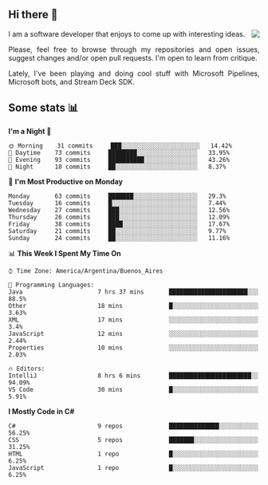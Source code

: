 ## Hi there :slightly_smiling_face:

<img src="https://github-readme-stats.vercel.app/api?username=victorgrycuk&show_icons=true&count_private=true&title_color=F7941E&icon_color=F7941E" align="right">

<p align="justify">
I am a software developer that enjoys to come up with interesting ideas.
<p/>

<p align= "justify">
Please, feel free to browse through my repositories and open issues, suggest changes and/or open pull requests. I'm open to learn from critique.
<p/>

<p align= "justify">
Lately, I've been playing and doing cool stuff with Microsoft Pipelines, Microsoft bots, and Stream Deck SDK.
<p/>

## Some stats :bar_chart:
<!--START_SECTION:waka-->
**I'm a Night 🦉** 

```text
🌞 Morning    31 commits     ███░░░░░░░░░░░░░░░░░░░░░░   14.42% 
🌆 Daytime    73 commits     ████████░░░░░░░░░░░░░░░░░   33.95% 
🌃 Evening    93 commits     ██████████░░░░░░░░░░░░░░░   43.26% 
🌙 Night      18 commits     ██░░░░░░░░░░░░░░░░░░░░░░░   8.37%

```
📅 **I'm Most Productive on Monday** 

```text
Monday       63 commits     ███████░░░░░░░░░░░░░░░░░░   29.3% 
Tuesday      16 commits     █░░░░░░░░░░░░░░░░░░░░░░░░   7.44% 
Wednesday    27 commits     ███░░░░░░░░░░░░░░░░░░░░░░   12.56% 
Thursday     26 commits     ███░░░░░░░░░░░░░░░░░░░░░░   12.09% 
Friday       38 commits     ████░░░░░░░░░░░░░░░░░░░░░   17.67% 
Saturday     21 commits     ██░░░░░░░░░░░░░░░░░░░░░░░   9.77% 
Sunday       24 commits     ██░░░░░░░░░░░░░░░░░░░░░░░   11.16%

```


📊 **This Week I Spent My Time On** 

```text
⌚︎ Time Zone: America/Argentina/Buenos_Aires

💬 Programming Languages: 
Java                     7 hrs 37 mins       ██████████████████████░░░   88.5% 
Other                    18 mins             █░░░░░░░░░░░░░░░░░░░░░░░░   3.63% 
XML                      17 mins             ░░░░░░░░░░░░░░░░░░░░░░░░░   3.4% 
JavaScript               12 mins             ░░░░░░░░░░░░░░░░░░░░░░░░░   2.44% 
Properties               10 mins             ░░░░░░░░░░░░░░░░░░░░░░░░░   2.03%

🔥 Editors: 
IntelliJ                 8 hrs 6 mins        ███████████████████████░░   94.09% 
VS Code                  30 mins             █░░░░░░░░░░░░░░░░░░░░░░░░   5.91%

```

**I Mostly Code in C#** 

```text
C#                       9 repos             ██████████████░░░░░░░░░░░   56.25% 
CSS                      5 repos             ███████░░░░░░░░░░░░░░░░░░   31.25% 
HTML                     1 repo              █░░░░░░░░░░░░░░░░░░░░░░░░   6.25% 
JavaScript               1 repo              █░░░░░░░░░░░░░░░░░░░░░░░░   6.25%

```



<!--END_SECTION:waka-->
